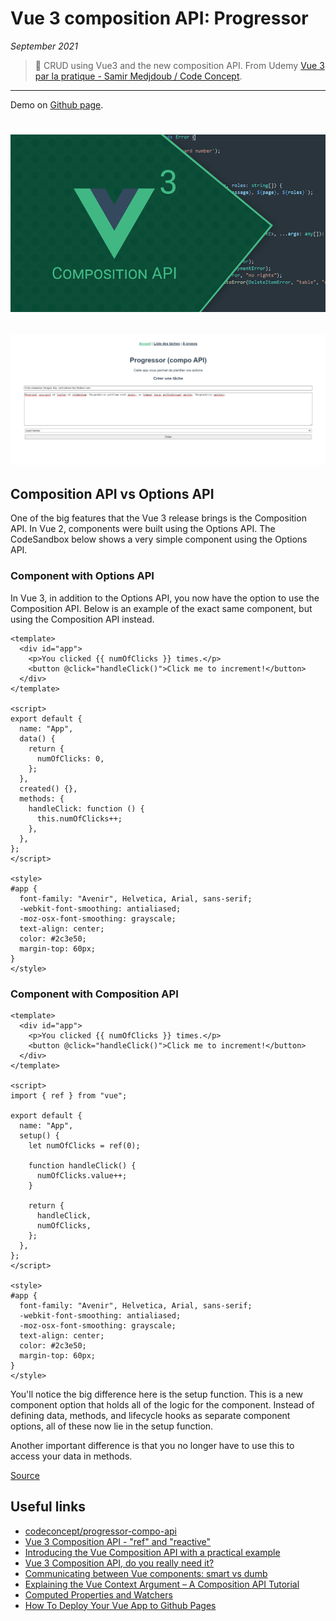 # Vue 3 composition API: Progressor

_September 2021_

> 🔨 CRUD using Vue3 and the new composition API. From Udemy [Vue 3 par la pratique - Samir Medjdoub / Code Concept](https://www.udemy.com/course/vue-3-par-la-pratique).

---

Demo on [Github page]().

<h1 align="center">
    <img src="_readme-img/logo.png">
</h1>

<h2 align="center">
    <img src="_readme-img/capture-01.png">
</h2>

## Composition API vs Options API

One of the big features that the Vue 3 release brings is the Composition API. In Vue 2, components were built using the Options API. The CodeSandbox below shows a very simple component using the Options API.

### Component with Options API

In Vue 3, in addition to the Options API, you now have the option to use the Composition API. Below is an example of the exact same component, but using the Composition API instead.

```vue
<template>
  <div id="app">
    <p>You clicked {{ numOfClicks }} times.</p>
    <button @click="handleClick()">Click me to increment!</button>
  </div>
</template>

<script>
export default {
  name: "App",
  data() {
    return {
      numOfClicks: 0,
    };
  },
  created() {},
  methods: {
    handleClick: function () {
      this.numOfClicks++;
    },
  },
};
</script>

<style>
#app {
  font-family: "Avenir", Helvetica, Arial, sans-serif;
  -webkit-font-smoothing: antialiased;
  -moz-osx-font-smoothing: grayscale;
  text-align: center;
  color: #2c3e50;
  margin-top: 60px;
}
</style>
```

### Component with Composition API

```vue
<template>
  <div id="app">
    <p>You clicked {{ numOfClicks }} times.</p>
    <button @click="handleClick()">Click me to increment!</button>
  </div>
</template>

<script>
import { ref } from "vue";

export default {
  name: "App",
  setup() {
    let numOfClicks = ref(0);

    function handleClick() {
      numOfClicks.value++;
    }

    return {
      handleClick,
      numOfClicks,
    };
  },
};
</script>

<style>
#app {
  font-family: "Avenir", Helvetica, Arial, sans-serif;
  -webkit-font-smoothing: antialiased;
  -moz-osx-font-smoothing: grayscale;
  text-align: center;
  color: #2c3e50;
  margin-top: 60px;
}
</style>
```

You'll notice the big difference here is the setup function. This is a new component option that holds all of the logic for the component. Instead of defining data, methods, and lifecycle hooks as separate component options, all of these now lie in the setup function.

Another important difference is that you no longer have to use this to access your data in methods.

[Source](https://auth0.com/blog/vue-composition-api-tutorial/)

## Useful links

- [codeconcept/progressor-compo-api](https://github.com/codeconcept/progressor-compo-api)
- [Vue 3 Composition API - "ref" and "reactive"](https://www.thisdot.co/blog/vue-3-composition-api-ref-and-reactive)
- [Introducing the Vue Composition API with a practical example](https://www.zweitag.de/blog/vue-composition-api-introduction/)
- [Vue 3 Composition API, do you really need it?](https://labs.thisdot.co/blog/vue-3-composition-api-do-you-really-need-it)
- [Communicating between Vue components: smart vs dumb](https://buddy.works/tutorials/communicating-between-vue-components)
- [Explaining the Vue Context Argument – A Composition API Tutorial](https://learnvue.co/2021/06/explaining-the-vue-context-argument-a-composition-api-tutorial/)
- [Computed Properties and Watchers](https://vuejs.org/v2/guide/computed.html)
- [How To Deploy Your Vue App to Github Pages](https://learnvue.co/2020/09/how-to-deploy-your-vue-app-to-github-pages/)

